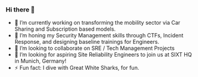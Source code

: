 ### Hi there 👋
- 🔭 I’m currently working on transforming the mobility sector via Car Sharing and Subscription based models.
- 🌱 I’m honing my Security Management skills through CTFs, Incident Response, and designing baseline trainings for Engineers.
- 👯 I’m looking to collaborate on SRE / Tech Management Projects
- 🤔 I’m looking for aspiring Site Reliability Engineers to join us at SIXT HQ in Munich, Germany!
- ⚡ Fun fact: I dive with Great White Sharks, for fun.
